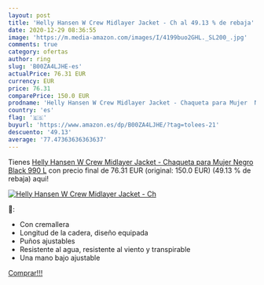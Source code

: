 ```yaml
---
layout: post
title: 'Helly Hansen W Crew Midlayer Jacket - Ch al 49.13 % de rebaja'
date: 2020-12-29 08:36:55
image: 'https://m.media-amazon.com/images/I/4199buo2GHL._SL200_.jpg'
comments: true
category: ofertas
author: ring
slug: 'B00ZA4LJHE-es'
actualPrice: 76.31 EUR
currency: EUR
price: 76.31
comparePrice: 150.0 EUR
prodname: 'Helly Hansen W Crew Midlayer Jacket - Chaqueta para Mujer  Negro  Black 990   L'
country: 'es'
flag: '🇪🇸'
buyurl: 'https://www.amazon.es/dp/B00ZA4LJHE/?tag=tolees-21'
descuento: '49.13'
average: '77.47363636363637'
---
```


Tienes [Helly Hansen W Crew Midlayer Jacket - Chaqueta para Mujer  Negro  Black 990   L](https://www.amazon.es/dp/B00ZA4LJHE/?tag=tolees-21) con precio final de  76.31 EUR (original: 150.0 EUR) (49.13 %  de rebaja) aqui!

[![Helly Hansen W Crew Midlayer Jacket - Ch](https://m.media-amazon.com/images/I/4199buo2GHL._SL200_.jpg)](https://www.amazon.es/dp/B00ZA4LJHE/?tag=tolees-21)

🔎:

- Con cremallera
- Longitud de la cadera, diseño equipada
- Puños ajustables
- Resistente al agua, resistente al viento y transpirable
- Una mano bajo ajustable

[Comprar!!!](https://www.amazon.es/dp/B00ZA4LJHE/?tag=tolees-21)
